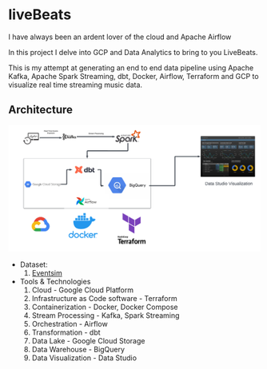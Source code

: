 # liveBeats

I have always been an ardent lover of the cloud and Apache Airflow

In this project I delve into GCP and Data Analytics to bring to you LiveBeats.
 
This is my attempt at generating an end to end data pipeline using Apache Kafka, Apache Spark Streaming, dbt, Docker, Airflow, Terraform and GCP to visualize real time streaming music data.

## Architecture
![Architecture](images/SpotifyDataStreamingAnalytics.png)

- Dataset:
    1. [Eventsim](http://millionsongdataset.com/pages/getting-dataset/#subset)
- Tools & Technologies
    1. Cloud - Google Cloud Platform
    2. Infrastructure as Code software - Terraform
    3. Containerization - Docker, Docker Compose
    4. Stream Processing - Kafka, Spark Streaming
    5. Orchestration - Airflow
    6. Transformation - dbt
    7. Data Lake - Google Cloud Storage
    8. Data Warehouse - BigQuery
    9. Data Visualization - Data Studio
